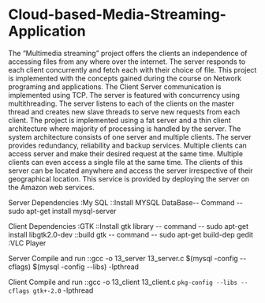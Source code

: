# Cloud-based-Media-Streaming-Application

The “Multimedia streaming” project offers the clients an independence of accessing files from any where over the internet. The server responds to each client concurrently and fetch each with their choice of file. This project is implemented with the concepts gained during the course on Network programing and applications. The Client Server communication is implemented using TCP. The server is featured with concurrency using multithreading. The server listens to each of the clients on the master thread and creates new slave threads to serve new requests from each client. The project is implemented using a fat server and a thin client architecture where majority of processing is handled by the server. The system architecture consists of one server and multiple clients. The server provides redundancy, reliability and backup services. Multiple clients can access server and make their desired request at the same time. Multiple clients can even access a single file at the same time. The clients of this server can be located anywhere and access the server irrespective of their geographical location. This service is provided by deploying the server on the Amazon web services.


Server Dependencies
:My SQL
::Install MYSQL DataBase-- Command -- sudo apt-get install mysql-server


Client Dependencies
:GTK 
::Install gtk library -- command -- sudo apt-get install libgtk2.0-dev
::build gtk -- command -- sudo apt-get build-dep gedit
:VLC Player


Server Compile and run
::gcc -o 13_server 13_server.c $(mysql -config --cflags) $(mysql -config --libs) -lpthread

Client Compile and run
::gcc -o 13_client 13_client.c `pkg-config --libs --cflags gtk+-2.0` -lpthread
